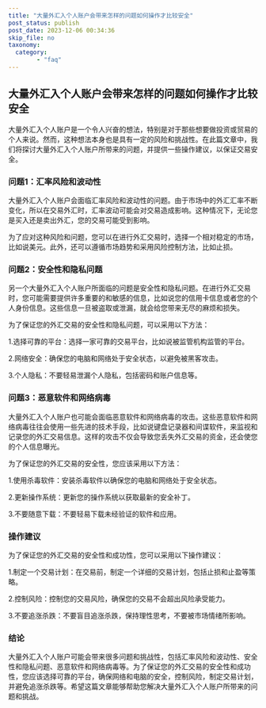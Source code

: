 ```yaml
---
title: "大量外汇入个人账户会带来怎样的问题如何操作才比较安全"
post_status: publish
post_date: 2023-12-06 00:34:36
skip_file: no
taxonomy:
  category:
        - "faq"
---
```


## 大量外汇入个人账户会带来怎样的问题如何操作才比较安全

大量外汇入个人账户是一个令人兴奋的想法，特别是对于那些想要做投资或贸易的个人来说。然而，这种想法本身也是具有一定的风险和挑战性。在此篇文章中，我们将探讨大量外汇入个人账户所带来的问题，并提供一些操作建议，以保证交易安全。

### 问题1：汇率风险和波动性

大量外汇入个人账户会面临汇率风险和波动性的问题。由于市场中的外汇汇率不断变化，所以在交易外汇时，汇率波动可能会对交易造成影响。这种情况下，无论您是买入还是卖出外汇，您的交易可能受到影响。

为了应对这种风险和问题，您可以在进行外汇交易时，选择一个相对稳定的市场，比如说美元。此外，还可以遵循市场趋势和采用风险控制方法，比如止损。

### 问题2：安全性和隐私问题

另一个大量外汇入个人账户所面临的问题是安全性和隐私问题。在进行外汇交易时，您可能需要提供许多重要的和敏感的信息，比如说您的信用卡信息或者您的个人身份信息。这些信息一旦被盗取或泄漏，就会给您带来无尽的麻烦和损失。

为了保证您的外汇交易的安全性和隐私问题，可以采用以下方法：

1.选择可靠的平台：选择一家可靠的交易平台，比如说被监管机构监管的平台。

2.网络安全：确保您的电脑和网络处于安全状态，以避免被黑客攻击。

3.个人隐私：不要轻易泄漏个人隐私，包括密码和账户信息等。

### 问题3：恶意软件和网络病毒

大量外汇入个人账户也可能会面临恶意软件和网络病毒的攻击。这些恶意软件和网络病毒往往会使用一些先进的技术手段，比如说键盘记录器和间谍软件，来监视和记录您的外汇交易信息。这样的攻击不仅会导致您丢失外汇交易的资金，还会使您的个人信息曝光。

为了保证您的外汇交易的安全性，您应该采用以下方法：

1.使用杀毒软件：安装杀毒软件以确保您的电脑和网络处于安全状态。

2.更新操作系统：更新您的操作系统以获取最新的安全补丁。

3.不要随意下载：不要轻易下载未经验证的软件和应用。

### 操作建议

为了保证您的外汇交易的安全性和成功性，您可以采用以下操作建议：

1.制定一个交易计划：在交易前，制定一个详细的交易计划，包括止损和止盈等策略。

2.控制风险：控制您的交易风险，确保您的交易不会超出风险承受能力。

3.不要追涨杀跌：不要盲目追涨杀跌，保持理性思考，不要被市场情绪所影响。

### 结论

大量外汇入个人账户可能会带来很多问题和挑战性，包括汇率风险和波动性、安全性和隐私问题、恶意软件和网络病毒等。为了保证您的外汇交易的安全性和成功性，您应该选择可靠的平台，确保网络和电脑的安全，控制风险，制定交易计划，并避免追涨杀跌等。希望这篇文章能够帮助您解决大量外汇入个人账户所带来的问题和挑战。
